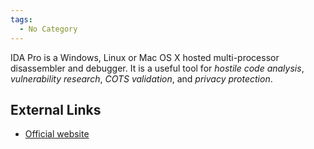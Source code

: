 ```yaml
---
tags:
  - No Category
---
```

IDA Pro is a Windows, Linux or Mac OS X hosted multi-processor
disassembler and debugger. It is a useful tool for *hostile code
analysis*, *vulnerability research*, *COTS validation*, and *privacy
protection*.

## External Links

- [Official website](http://www.hex-rays.com/idapro/)
